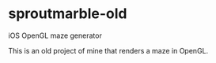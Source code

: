# sproutmarble-old
iOS OpenGL maze generator

This is an old project of mine that renders a maze in OpenGL.
